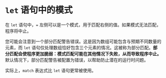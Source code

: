 # `let` 语句中的模式

在 `let` 语句中，`=` 左侧可以是一个模式，用于匹配右侧的值。如果模式无法匹配，程序将中止。

您可能会注意到一个部分匹配警告错误。这是因为数组可能包含与预期不同数量的元素，而 `let` 语句仅处理数组恰好包含三个元素的情况。这被称为部分匹配。**部分匹配会使程序更加脆弱：模式匹配可能在其他情况下失败，从而导致程序中止。** 默认情况下，部分匹配警告被配置为错误，以帮助防止潜在的运行时问题。

实际上，`match` 表达式比 `let` 语句更常被使用。

